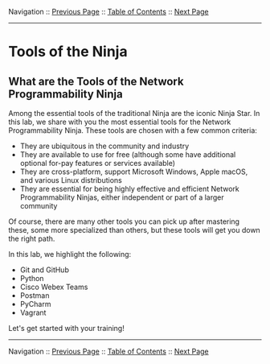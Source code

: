 Navigation :: [Previous Page](LTRPRG-1100-01a3-DevNet-Ex2.md) :: [Table of Contents](LTRPRG-1100-00-Intro.md#table-of-contents) :: [Next Page](LTRPRG-1100-02a1-Git.md)

---

# Tools of the Ninja

## What are the Tools of the Network Programmability Ninja

Among the essential tools of the traditional Ninja are the iconic Ninja Star.  In this lab, we share 
with you the most essential tools for the Network Programmability Ninja.  These tools are chosen with a few common 
criteria:

* They are ubiquitous in the community and industry
* They are available to use for free (although some have additional optional for-pay features or services available)
* They are cross-platform, support Microsoft Windows, Apple macOS, and various Linux distributions
* They are essential for being highly effective and efficient Network Programmability Ninjas, either independent or 
part of a larger community

Of course, there are many other tools you can pick up after mastering these, some more specialized than others, but 
these tools will get you down the right path.

In this lab, we highlight the following:

* Git and GitHub
* Python
* Cisco Webex Teams
* Postman
* PyCharm
* Vagrant

Let's get started with your training!

---

Navigation :: [Previous Page](LTRPRG-1100-01a3-DevNet-Ex2.md) :: [Table of Contents](LTRPRG-1100-00-Intro.md#table-of-contents) :: [Next Page](LTRPRG-1100-02a1-Git.md)
